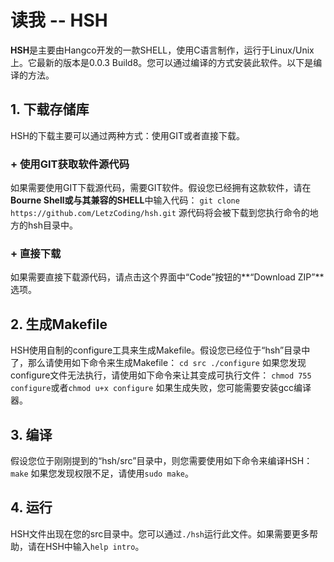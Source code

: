 # 读我 -- HSH
**HSH**是主要由Hangco开发的一款SHELL，使用C语言制作，运行于Linux/Unix上。它最新的版本是0.0.3 Build8。您可以通过编译的方式安装此软件。以下是编译的方法。

## 1. 下载存储库
HSH的下载主要可以通过两种方式：使用GIT或者直接下载。

### + 使用GIT获取软件源代码
如果需要使用GIT下载源代码，需要GIT软件。假设您已经拥有这款软件，请在**Bourne Shell或与其兼容的SHELL**中输入代码：
`git clone https://github.com/LetzCoding/hsh.git`
源代码将会被下载到您执行命令的地方的hsh目录中。

### + 直接下载
如果需要直接下载源代码，请点击这个界面中“Code”按钮的**“Download ZIP”**选项。

## 2. 生成Makefile
HSH使用自制的configure工具来生成Makefile。假设您已经位于“hsh”目录中了，那么请使用如下命令来生成Makefile： 
`cd src ./configure`
如果您发现configure文件无法执行，请使用如下命令来让其变成可执行文件：
`chmod 755 configure`或者`chmod u+x configure`
如果生成失败，您可能需要安装gcc编译器。

## 3. 编译
假设您位于刚刚提到的“hsh/src”目录中，则您需要使用如下命令来编译HSH：`make`
如果您发现权限不足，请使用`sudo make`。

## 4. 运行
HSH文件出现在您的src目录中。您可以通过`./hsh`运行此文件。如果需要更多帮助，请在HSH中输入`help intro`。

